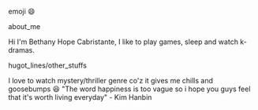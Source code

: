 emoji :smile: 

about_me

Hi I'm Bethany Hope Cabristante, I like to play games, sleep and watch k-dramas.

hugot_lines/other_stuffs
 
 I love to watch mystery/thriller genre co'z it gives me chills and goosebumps :laughing:
"The word happiness is too vague so i hope you guys feel that it's worth living everyday" - Kim Hanbin